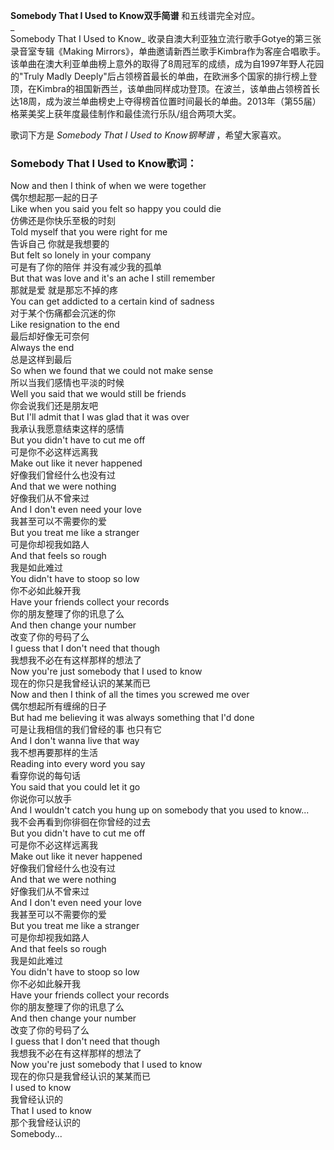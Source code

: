 

**Somebody That I Used to Know双手简谱** 和五线谱完全对应。  
_  
Somebody That I Used to Know_ 收录自澳大利亚独立流行歌手Gotye的第三张录音室专辑《Making
Mirrors》，单曲邀请新西兰歌手Kimbra作为客座合唱歌手。该单曲在澳大利亚单曲榜上意外的取得了8周冠军的成绩，成为自1997年野人花园的"Truly
Madly
Deeply"后占领榜首最长的单曲，在欧洲多个国家的排行榜上登顶，在Kimbra的祖国新西兰，该单曲同样成功登顶。在波兰，该单曲占领榜首长达18周，成为波兰单曲榜史上夺得榜首位置时间最长的单曲。2013年（第55届）格莱美奖上获年度最佳制作和最佳流行乐队/组合两项大奖。

  
歌词下方是 _Somebody That I Used to Know钢琴谱_ ，希望大家喜欢。

### Somebody That I Used to Know歌词：

Now and then I think of when we were together  
偶尔想起那一起的日子  
Like when you said you felt so happy you could die  
仿佛还是你快乐至极的时刻  
Told myself that you were right for me  
告诉自己 你就是我想要的  
But felt so lonely in your company  
可是有了你的陪伴 并没有减少我的孤单  
But that was love and it's an ache I still remember  
那就是爱 就是那忘不掉的疼  
You can get addicted to a certain kind of sadness  
对于某个伤痛都会沉迷的你  
Like resignation to the end  
最后却好像无可奈何  
Always the end  
总是这样到最后  
So when we found that we could not make sense  
所以当我们感情也平淡的时候  
Well you said that we would still be friends  
你会说我们还是朋友吧  
But I'll admit that I was glad that it was over  
我承认我愿意结束这样的感情  
But you didn't have to cut me off  
可是你不必这样远离我  
Make out like it never happened  
好像我们曾经什么也没有过  
And that we were nothing  
好像我们从不曾来过  
And I don't even need your love  
我甚至可以不需要你的爱  
But you treat me like a stranger  
可是你却视我如路人  
And that feels so rough  
我是如此难过  
You didn't have to stoop so low  
你不必如此躲开我  
Have your friends collect your records  
你的朋友整理了你的讯息了么  
And then change your number  
改变了你的号码了么  
I guess that I don't need that though  
我想我不必在有这样那样的想法了  
Now you're just somebody that I used to know  
现在的你只是我曾经认识的某某而已  
Now and then I think of all the times you screwed me over  
偶尔想起所有缠绵的日子  
But had me believing it was always something that I'd done  
可是让我相信的我们曾经的事 也只有它  
And I don't wanna live that way  
我不想再要那样的生活  
Reading into every word you say  
看穿你说的每句话  
You said that you could let it go  
你说你可以放手  
And I wouldn't catch you hung up on somebody that you used to know...  
我不会再看到你徘徊在你曾经的过去  
But you didn't have to cut me off  
可是你不必这样远离我  
Make out like it never happened  
好像我们曾经什么也没有过  
And that we were nothing  
好像我们从不曾来过  
And I don't even need your love  
我甚至可以不需要你的爱  
But you treat me like a stranger  
可是你却视我如路人  
And that feels so rough  
我是如此难过  
You didn't have to stoop so low  
你不必如此躲开我  
Have your friends collect your records  
你的朋友整理了你的讯息了么  
And then change your number  
改变了你的号码了么  
I guess that I don't need that though  
我想我不必在有这样那样的想法了  
Now you're just somebody that I used to know  
现在的你只是我曾经认识的某某而已  
I used to know  
我曾经认识的  
That I used to know  
那个我曾经认识的  
Somebody...

